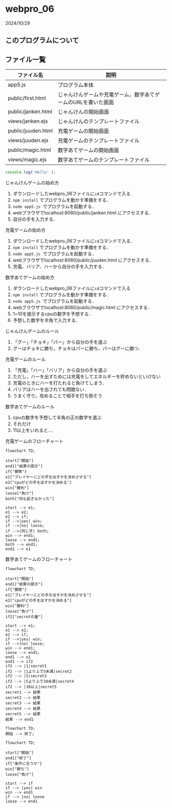 # webpro_06
2024/10/29
## このプログラムについて
## ファイル一覧

ファイル名|説明
-|-
app5.js | プログラム本体
public/first.html | じゃんけんゲームや充電ゲーム，数字あてゲームのURLを書いた画面
public/janken.html |じゃんけんの開始画面
views/janken.ejs | じゃんけんのテンプレートファイル
public/juuden.html |充電ゲームの開始画面
views/juuden.ejs | 充電ゲームのテンプレートファイル
public/magic.html |数字あてゲームの開始画面
views/magic.ejs |数字あてゲームのテンプレートファイル

```javascript
console.log('Hello' );
```

じゃんけんゲームの始め方
1. ダウンロードしたwebpro_06ファイルに```cd```コマンドで入る
1. ```npm install``` でプログラムを動かす準備をする．
1. ```node app5.js ```でプログラムを起動する．
1. webブラウザでlocalhost:8080/public/janken.html にアクセスする．
1. 自分の手を入力する．

充電ゲームの始め方
1. ダウンロードしたwebpro_06ファイルに```cd```コマンドで入る．
1. ```npm install``` でプログラムを動かす準備をする．
1. ```node app5.js ```でプログラムを起動する．
1. webブラウザでlocalhost:8080/public/juuden.html にアクセスする．
1. 充電、バリア、ハーから自分の手を入力する．

数字あてゲームの始め方
1. ダウンロードしたwebpro_06ファイルに```cd```コマンドで入る
1. ```npm install``` でプログラムを動かす準備をする．
1. ```node app5.js ```でプログラムを起動する．
1. webブラウザでlocalhost:8080/public/magic.html にアクセスする．
1. 1~10を提示するcpuの数字を予想する．
1. 予想した数字を半角で入力する．

じゃんけんゲームのルール
1. 「グー」「チョキ」「パー」から自分の手を選ぶ
1. グーはチョキに勝ち，チョキはパーに勝ち，パーはグーに勝つ．

充電ゲームのルール
1. 「充電」「ハー」「バリア」から自分の手を選ぶ
1. ただし，ハーを出すためには充電をしてエネルギーを貯めないといけない
1. 充電のときにハーを打たれると負けてしまう．
1. バリアはハーを出されても問題ない．
1. うまく守り，攻めることで相手を打ち倒そう

数字あてゲームのルール
1. cpuの数字を予想して半角の正の数字を選ぶ
2. それだけ
1. 11以上をいれると....

充電ゲームのフローチャート
```mermaid
flowchart TD;

start["開始"]
end1["結果の提示"]
if{"勝敗"}
e1["プレイヤーにどの手を出すかを決めさせる"]
e2["cpuがどの手を出すかを決める"]
win["勝利"]
loose["負け"]
both["何も起きなかった"]

start --> e1;
e1 --> e2;
e2 --> if;
if -->|yes| win;
if -->|no| loose;
if -->|同じ手| both;
win --> end1;
loose --> end1;
both --> end1;
end1 --> e1
```
数字あてゲームのフローチャート
```mermaid
flowchart TD;

start["開始"]
end1["結果の提示"]
if{"勝敗"}
e1["プレイヤーにどの手を出すかを決めさせる"]
e2["cpuがどの手を出すかを決める"]
win["勝利"]
loose["負け"]
if2["secretの量"]

start --> e1;
e1 --> e2;
e2 --> if;
if -->|yes| win;
if -->|no| loose;
win --> end1;
loose --> end1;
end1 --> e1
end1 --> if2
if2 --> |1|secret1
if2 --> |1より上で5未満|secret2
if2 --> |5|secret3
if2 --> |5より上で10未満|secret4
if2 --> |10以上|secret5
secret1 --> 結果
secret2 --> 結果
secret3 --> 結果
secret4 --> 結果
secret5 --> 結果
結果 --> end1
```
```mermaid
flowchart TD;
開始 --> 終了;
```

```mermaid
flowchart TD;

start["開始"]
end1["終了"]
if{"条件に合うか"}
win["勝ち"]
loose["負け"]

start --> if
if --> |yes| win
win --> end1
if --> |no| loose
loose --> end1
```